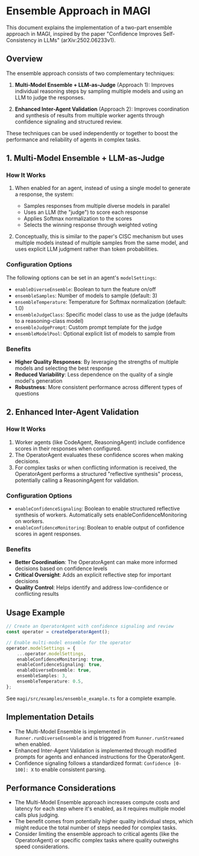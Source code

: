 # Ensemble Approach in MAGI

This document explains the implementation of a two-part ensemble approach in MAGI, inspired by the paper "Confidence Improves Self-Consistency in LLMs" (arXiv:2502.06233v1).

## Overview

The ensemble approach consists of two complementary techniques:

1. **Multi-Model Ensemble + LLM-as-Judge** (Approach 1): Improves individual reasoning steps by sampling multiple models and using an LLM to judge the responses.

2. **Enhanced Inter-Agent Validation** (Approach 2): Improves coordination and synthesis of results from multiple worker agents through confidence signaling and structured review.

These techniques can be used independently or together to boost the performance and reliability of agents in complex tasks.

## 1. Multi-Model Ensemble + LLM-as-Judge

### How It Works

1. When enabled for an agent, instead of using a single model to generate a response, the system:

    - Samples responses from multiple diverse models in parallel
    - Uses an LLM (the "judge") to score each response
    - Applies Softmax normalization to the scores
    - Selects the winning response through weighted voting

2. Conceptually, this is similar to the paper's CISC mechanism but uses multiple models instead of multiple samples from the same model, and uses explicit LLM judgment rather than token probabilities.

### Configuration Options

The following options can be set in an agent's `modelSettings`:

- `enableDiverseEnsemble`: Boolean to turn the feature on/off
- `ensembleSamples`: Number of models to sample (default: 3)
- `ensembleTemperature`: Temperature for Softmax normalization (default: 1.0)
- `ensembleJudgeClass`: Specific model class to use as the judge (defaults to a reasoning-class model)
- `ensembleJudgePrompt`: Custom prompt template for the judge
- `ensembleModelPool`: Optional explicit list of models to sample from

### Benefits

- **Higher Quality Responses**: By leveraging the strengths of multiple models and selecting the best response
- **Reduced Variability**: Less dependence on the quality of a single model's generation
- **Robustness**: More consistent performance across different types of questions

## 2. Enhanced Inter-Agent Validation

### How It Works

1. Worker agents (like CodeAgent, ReasoningAgent) include confidence scores in their responses when configured.
2. The OperatorAgent evaluates these confidence scores when making decisions.
3. For complex tasks or when conflicting information is received, the OperatorAgent performs a structured "reflective synthesis" process, potentially calling a ReasoningAgent for validation.

### Configuration Options

- `enableConfidenceSignaling`: Boolean to enable structured reflective synthesis of workers. Automatically sets enableConfidenceMonitoring on workers.
- `enableConfidenceMonitoring`: Boolean to enable output of confidence scores in agent responses.

### Benefits

- **Better Coordination**: The OperatorAgent can make more informed decisions based on confidence levels
- **Critical Oversight**: Adds an explicit reflective step for important decisions
- **Quality Control**: Helps identify and address low-confidence or conflicting results

## Usage Example

```typescript
// Create an OperatorAgent with confidence signaling and review
const operator = createOperatorAgent();

// Enable multi-model ensemble for the operator
operator.modelSettings = {
    ...operator.modelSettings,
    enableConfidenceMonitoring: true,
    enableConfidenceSignaling: true,
    enableDiverseEnsemble: true,
    ensembleSamples: 3,
    ensembleTemperature: 0.5,
};
```

See `magi/src/examples/ensemble_example.ts` for a complete example.

## Implementation Details

- The Multi-Model Ensemble is implemented in `Runner.runDiverseEnsemble` and is triggered from `Runner.runStreamed` when enabled.
- Enhanced Inter-Agent Validation is implemented through modified prompts for agents and enhanced instructions for the OperatorAgent.
- Confidence signaling follows a standardized format: `Confidence [0-100]: X` to enable consistent parsing.

## Performance Considerations

- The Multi-Model Ensemble approach increases compute costs and latency for each step where it's enabled, as it requires multiple model calls plus judging.
- The benefit comes from potentially higher quality individual steps, which might reduce the total number of steps needed for complex tasks.
- Consider limiting the ensemble approach to critical agents (like the OperatorAgent) or specific complex tasks where quality outweighs speed considerations.
